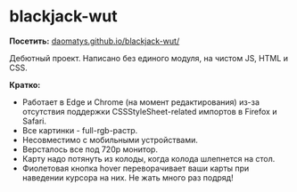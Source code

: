 # blackjack-wut
**Посетить:**
[daomatys.github.io/blackjack-wut/](http://daomatys.github.io/blackjack-wut/ "daomatys.github.io/blackjack-wut/")

Дебютный проект. Написано без единого модуля, на чистом JS, HTML и CSS.

**Кратко:**
-   Работает в Edge и Chrome (на момент редактирования) из-за отсутствия поддержки CSSStyleSheet-related импортов в Firefox и Safari.
-   Все картинки - full-rgb-растр.
-   Несовместимо с мобильными устройствами.
-   Версталось все под 720р монитор.
-   Карту надо потянуть из колоды, когда колода шлепнется на стол.
-   Фиолетовая кнопка hover переворачивает ваши карты при наведении курсора на них. Не жать много раз подряд!
